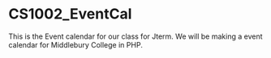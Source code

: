 CS1002_EventCal
===============

This is the Event calendar for our class for Jterm. We will be making a event calendar for Middlebury College in PHP. 
